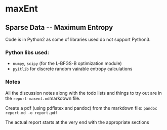 # maxEnt

## Sparse Data -- Maximum Entropy

Code is in Python2 as some of libraries used do not support Python3.

### Python libs used:

- `numpy`, `scipy` (for the L-BFGS-B optimization module)
- `pyitlib` for discrete random vairable entropy calculations

### Notes

All the discussion notes along with the todo lists and things to try out
are in the `report-maxent.md`markdown file. 

Create a pdf (using pdflatex and pandoc) from the markdown file:
`pandoc report.md -o report.pdf`

The actual report starts at the very end with the appropriate sections
